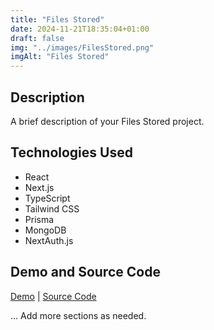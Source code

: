```yaml
---
title: "Files Stored"
date: 2024-11-21T18:35:04+01:00
draft: false
img: "../images/FilesStored.png"
imgAlt: "Files Stored"
---
```


## Description

A brief description of your Files Stored project.

## Technologies Used

- React
- Next.js
- TypeScript
- Tailwind CSS
- Prisma
- MongoDB
- NextAuth.js

## Demo and Source Code

[Demo](https://drive.loseardes77.com/) | [Source Code](https://github.com/LOSEARDES77/Files-Stored)

... Add more sections as needed.

